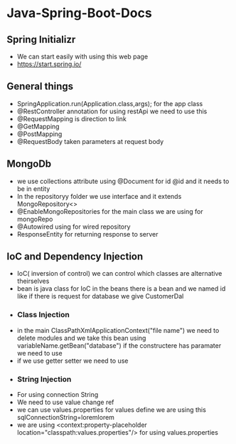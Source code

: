 # Java-Spring-Boot-Docs

<h2>Spring Initializr</h2>

- We can start easily with using this web page
- https://start.spring.io/

<h2>General things</h2>

- SpringApplication.run(Application.class,args); for the app class
- @RestController annotation for using restApi we need to use this
- @RequestMapping is direction to link
- @GetMapping
- @PostMapping 
- @RequestBody taken parameters at request body

<h2> MongoDb</h2>

- we use collections attribute using @Document for id @id and it needs to be in entity
- In the repositoryy folder we use interface and it extends MongoRepository<>
- @EnableMongoRepositories for the main class we are using for mongoRepo
- @Autowired using for wired repository
- ResponseEntity for returning response to server

<h2> IoC and Dependency Injection</h2>

- IoC( inversion of control) we can control which classes are alternative theirselves
- bean is java class for IoC in the beans there is a bean and we named id like <bean id="database" class="springIntro.CustomerDal"> if there is request for database we give CustomerDal
 - <h3> Class Injection</h3>
- in the main ClassPathXmlApplicationContext("file name") we need to delete modules and we take this bean using variableName.getBean("database") if the constructere has paramater we need to use <constructer-arg ref="other bean id"/>
- if we use getter setter we need to use <property name="customerDal(which property)" ref="which wants to be run id">
- <h3> String Injection</h3>
- For using connection String 
- We need to use value change ref
- we can use values.properties for values define we are using this sqlConnectionString=loremlorem
- we are using <context:property-placeholder location="classpath:values.properties"/> for using values.properties
